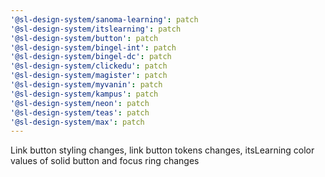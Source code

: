 ```yaml
---
'@sl-design-system/sanoma-learning': patch
'@sl-design-system/itslearning': patch
'@sl-design-system/button': patch
'@sl-design-system/bingel-int': patch
'@sl-design-system/bingel-dc': patch
'@sl-design-system/clickedu': patch
'@sl-design-system/magister': patch
'@sl-design-system/myvanin': patch
'@sl-design-system/kampus': patch
'@sl-design-system/neon': patch
'@sl-design-system/teas': patch
'@sl-design-system/max': patch
---
```


Link button styling changes, link button tokens changes, itsLearning color values of solid button and focus ring changes
